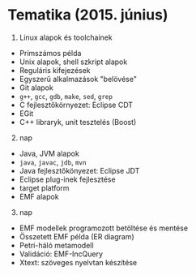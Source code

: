# Tematika \(2015. június\)

1. Linux alapok és toolchainek

  * Prímszámos példa
  * Unix alapok, shell szkript alapok
  * Reguláris kifejezések
  * Egyszerű alkalmazások "belövése"
  * Git alapok
  * `g++`, `gcc`, `gdb`, `make`, `sed`, `grep`
  * C fejlesztőkörnyezet: Eclipse CDT
  * EGit
  * C++ libraryk, unit tesztelés \(Boost\)

2. nap

  * Java, JVM alapok
  * `java`, `javac`, `jdb`, `mvn`
  * Java fejlesztőkönyezet: Eclipse JDT
  * Eclipse plug-inek fejlesztése
  * target platform
  * EMF alapok

3. nap

  * EMF modellek programozott betöltése és mentése
  * Összetett EMF példa \(ER diagram\)
  * Petri-háló metamodell
  * Validáció: EMF-IncQuery
  * Xtext: szöveges nyelvtan készítése


